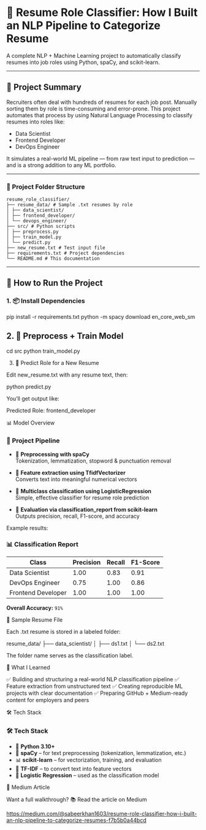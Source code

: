 # 💼 Resume Role Classifier: How I Built an NLP Pipeline to Categorize Resume

A complete NLP + Machine Learning project to automatically classify resumes into job roles using Python, spaCy, and scikit-learn.

---

## 🧠 Project Summary

Recruiters often deal with hundreds of resumes for each job post. Manually sorting them by role is time-consuming and error-prone. This project automates that process by using Natural Language Processing to classify resumes into roles like:

- Data Scientist  
- Frontend Developer  
- DevOps Engineer

It simulates a real-world ML pipeline — from raw text input to prediction — and is a strong addition to any ML portfolio.

---

### 📁 Project Folder Structure

```
resume_role_classifier/
├── resume_data/ # Sample .txt resumes by role
│ ├── data_scientist/
│ ├── frontend_developer/
│ └── devops_engineer/
├── src/ # Python scripts
│ ├── preprocess.py
│ ├── train_model.py
│ └── predict.py
├── new_resume.txt # Test input file
├── requirements.txt # Project dependencies
└── README.md # This documentation
```

---

## 🚀 How to Run the Project

### 1. 📦 Install Dependencies

pip install -r requirements.txt
python -m spacy download en_core_web_sm

## 2. 🧹 Preprocess + Train Model

cd src
python train_model.py

3. 🧪 Predict Role for a New Resume

Edit new_resume.txt with any resume text, then:

python predict.py

You’ll get output like:

Predicted Role: frontend_developer

📊 Model Overview

### 🧠 Project Pipeline

- 🔹 **Preprocessing with spaCy**  
  Tokenization, lemmatization, stopword & punctuation removal

- 🔹 **Feature extraction using TfidfVectorizer**  
  Converts text into meaningful numerical vectors

- 🔹 **Multiclass classification using LogisticRegression**  
  Simple, effective classifier for resume role prediction

- 🔹 **Evaluation via classification_report from scikit-learn**  
  Outputs precision, recall, F1-score, and accuracy


Example results:

### 📊 Classification Report

| Class              | Precision | Recall | F1-Score |
|--------------------|-----------|--------|----------|
| Data Scientist     | 1.00      | 0.83   | 0.91     |
| DevOps Engineer    | 0.75      | 1.00   | 0.86     |
| Frontend Developer | 1.00      | 1.00   | 1.00     |

**Overall Accuracy:** `91%`


📄 Sample Resume File

Each .txt resume is stored in a labeled folder:

resume_data/
├── data_scientist/
│   ├── ds1.txt
│   └── ds2.txt

The folder name serves as the classification label.

🧠 What I Learned

✅ Building and structuring a real-world NLP classification pipeline
✅ Feature extraction from unstructured text
✅ Creating reproducible ML projects with clear documentation
✅ Preparing GitHub + Medium-ready content for employers and peers

🛠️ Tech Stack

### 🛠️ Tech Stack

- 🐍 **Python 3.10+**
- 🧠 **spaCy** – for text preprocessing (tokenization, lemmatization, etc.)
- 📊 **scikit-learn** – for vectorization, training, and evaluation
- 🧮 **TF-IDF** – to convert text into feature vectors
- 🎯 **Logistic Regression** – used as the classification model


📖 Medium Article

Want a full walkthrough?
📚 Read the article on Medium


https://medium.com/@sabeerkhan1603/resume-role-classifier-how-i-built-an-nlp-pipeline-to-categorize-resumes-f7b5b0a44bcd











